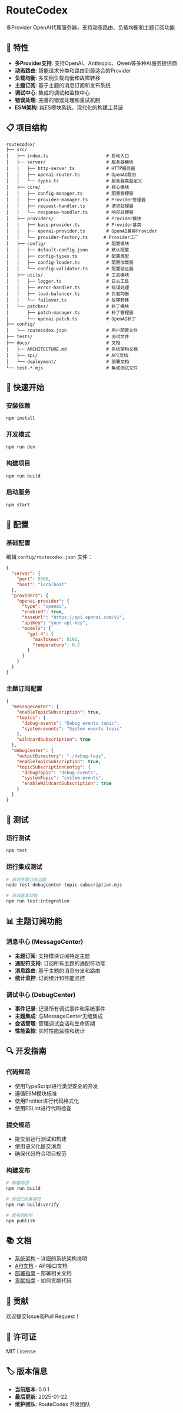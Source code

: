 # RouteCodex

多Provider OpenAI代理服务器，支持动态路由、负载均衡和主题订阅功能

## 🌟 特性

- **多Provider支持**: 支持OpenAI、Anthropic、Qwen等多种AI服务提供商
- **动态路由**: 智能请求分类和路由到最适合的Provider
- **负载均衡**: 多实例负载均衡和故障转移
- **主题订阅**: 基于主题的消息订阅和发布系统
- **调试中心**: 集成的调试和监控中心
- **错误处理**: 完善的错误处理和重试机制
- **ESM架构**: 纯ES模块系统，现代化的构建工具链

## 📋 项目结构

```
routecodex/
├── src/
│   ├── index.ts                      # 启动入口
│   ├── server/                       # 服务器模块
│   │   ├── http-server.ts            # HTTP服务器
│   │   ├── openai-router.ts          # OpenAI路由
│   │   └── types.ts                  # 服务器类型定义
│   ├── core/                         # 核心模块
│   │   ├── config-manager.ts         # 配置管理器
│   │   ├── provider-manager.ts       # Provider管理器
│   │   ├── request-handler.ts        # 请求处理器
│   │   └── response-handler.ts       # 响应处理器
│   ├── providers/                    # Provider模块
│   │   ├── base-provider.ts          # Provider基类
│   │   ├── openai-provider.ts        # OpenAI兼容Provider
│   │   └── provider-factory.ts      # Provider工厂
│   ├── config/                       # 配置模块
│   │   ├── default-config.json       # 默认配置
│   │   ├── config-types.ts           # 配置类型
│   │   ├── config-loader.ts          # 配置加载器
│   │   └── config-validator.ts       # 配置验证器
│   ├── utils/                        # 工具模块
│   │   ├── logger.ts                 # 日志工具
│   │   ├── error-handler.ts          # 错误处理
│   │   ├── load-balancer.ts          # 负载均衡
│   │   └── failover.ts               # 故障转移
│   └── patches/                      # 补丁模块
│       ├── patch-manager.ts          # 补丁管理器
│       └── openai-patch.ts           # OpenAI补丁
├── config/
│   └── routecodex.json               # 用户配置文件
├── tests/                            # 测试文件
├── docs/                             # 文档
│   ├── ARCHITECTURE.md               # 系统架构文档
│   ├── api/                          # API文档
│   └── deployment/                   # 部署文档
└── test-*.mjs                        # 集成测试文件
```

## 🚀 快速开始

### 安装依赖

```bash
npm install
```

### 开发模式

```bash
npm run dev
```

### 构建项目

```bash
npm run build
```

### 启动服务

```bash
npm start
```

## 🔧 配置

### 基础配置

编辑 `config/routecodex.json` 文件：

```json
{
  "server": {
    "port": 5506,
    "host": "localhost"
  },
  "providers": {
    "openai-provider": {
      "type": "openai",
      "enabled": true,
      "baseUrl": "https://api.openai.com/v1",
      "apiKey": "your-api-key",
      "models": {
        "gpt-4": {
          "maxTokens": 8192,
          "temperature": 0.7
        }
      }
    }
  }
}
```

### 主题订阅配置

```json
{
  "messageCenter": {
    "enableTopicSubscription": true,
    "topics": {
      "debug-events": "Debug events topic",
      "system-events": "System events topic"
    },
    "wildcardSubscription": true
  },
  "debugCenter": {
    "outputDirectory": "./debug-logs",
    "enableTopicSubscription": true,
    "topicSubscriptionConfig": {
      "debugTopic": "debug-events",
      "systemTopic": "system-events",
      "enableWildcardSubscription": true
    }
  }
}
```

## 🧪 测试

### 运行测试

```bash
npm test
```

### 运行集成测试

```bash
# 测试主题订阅功能
node test-debugcenter-topic-subscription.mjs

# 测试基本功能
npm run test:integration
```

## 📊 主题订阅功能

### 消息中心 (MessageCenter)

- **主题订阅**: 支持模块订阅特定主题
- **通配符支持**: 订阅所有主题的通配符功能
- **消息路由**: 基于主题的消息分发和路由
- **统计监控**: 订阅统计和性能监控

### 调试中心 (DebugCenter)

- **事件记录**: 记录所有调试事件和系统事件
- **主题集成**: 与MessageCenter无缝集成
- **会话管理**: 管理调试会话和生命周期
- **性能监控**: 实时性能监控和统计

## 🔍 开发指南

### 代码规范

- 使用TypeScript进行类型安全的开发
- 遵循ESM模块标准
- 使用Prettier进行代码格式化
- 使用ESLint进行代码检查

### 提交规范

- 提交前运行测试和构建
- 使用语义化提交消息
- 确保代码符合项目规范

### 构建发布

```bash
# 构建项目
npm run build

# 验证ESM兼容性
npm run build:verify

# 发布到NPM
npm publish
```

## 📚 文档

- [系统架构](docs/ARCHITECTURE.md) - 详细的系统架构说明
- [API文档](docs/api/) - API接口文档
- [部署指南](docs/deployment/) - 部署相关文档
- [贡献指南](CONTRIBUTING.md) - 如何贡献代码

## 🤝 贡献

欢迎提交Issue和Pull Request！

## 📄 许可证

MIT License

## 🏷️ 版本信息

- **当前版本**: 0.0.1
- **最后更新**: 2025-01-22
- **维护团队**: RouteCodex 开发团队